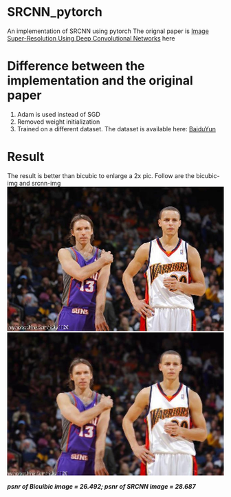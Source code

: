 # SRCNN_pytorch
An implementation of SRCNN using pytorch
The orignal paper is [Image Super-Resolution Using Deep Convolutional Networks](https://arxiv.org/pdf/1501.00092.pdf) here

# Difference between the implementation and the original paper
1. Adam is used instead of SGD
2. Removed weight initialization 
3. Trained on a different dataset. The dataset is available here: [BaiduYun](https://pan.baidu.com/s/1c0TvFyw)

# Result
The result is better than bicubic to enlarge a 2x pic.
Follow are the bicubic-img and srcnn-img
![avatar](https://raw.githubusercontent.com/willpyt98/SRCNN_pytorch/main/test/4_bicubic.jpg)
![avatar](https://raw.githubusercontent.com/willpyt98/SRCNN_pytorch/main/test/4_srcnn.jpg)

***psnr of Bicuibic image = 26.492; psnr of SRCNN image = 28.687***

